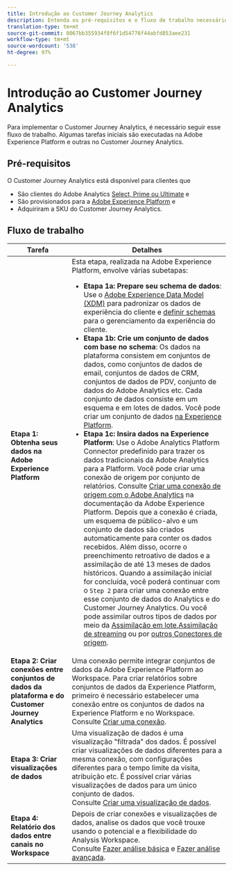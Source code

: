 ```yaml
---
title: Introdução ao Customer Journey Analytics
description: Entenda os pré-requisitos e o fluxo de trabalho necessários para implementar o Customer Journey Analytics.
translation-type: tm+mt
source-git-commit: 8067bb355934f8f6f1d54776f44abfd853aee231
workflow-type: tm+mt
source-wordcount: '538'
ht-degree: 97%

---
```



# Introdução ao Customer Journey Analytics

Para implementar o Customer Journey Analytics, é necessário seguir esse fluxo de trabalho. Algumas tarefas iniciais são executadas na Adobe Experience Platform e outras no Customer Journey Analytics.

## Pré-requisitos

O Customer Journey Analytics está disponível para clientes que

* São clientes do Adobe Analytics [Select, Prime ou Ultimate](https://www.adobe.com/br/analytics/compare-adobe-analytics-packages.html) e
* São provisionados para a [Adobe Experience Platform](https://www.adobe.com/br/experience-platform.html) e
* Adquiriram a SKU do Customer Journey Analytics.

## Fluxo de trabalho

| Tarefa | Detalhes |
|---|---|
| **Etapa 1: Obtenha seus dados na Adobe Experience Platform** | Esta etapa, realizada na Adobe Experience Platform, envolve várias subetapas:<ul><li>**Etapa 1a: Prepare seu schema de dados**: Use o [Adobe Experience Data Model (XDM)](https://docs.adobe.com/content/help/pt-BR/experience-platform/xdm/home.translate.html) para padronizar os dados de experiência do cliente e [definir schemas](https://docs.adobe.com/content/help/pt-BR/experience-platform/tutorials/home.translate.html#!api-specification/markdown/narrative/tutorials/schema_editor_tutorial/schema_editor_tutorial.md) para o gerenciamento da experiência do cliente.</li><li>**Etapa 1b: Crie um conjunto de dados com base no schema**: Os dados na plataforma consistem em conjuntos de dados, como conjuntos de dados de email, conjuntos de dados de CRM, conjuntos de dados de PDV, conjunto de dados do Adobe Analytics etc. Cada conjunto de dados consiste em um esquema e em lotes de dados. Você pode criar um conjunto de dados [na Experience Platform](https://docs.adobe.com/content/help/pt-BR/experience-platform/tutorials/home.translate.html#!api-specification/markdown/narrative/tutorials/creating_a_dataset_tutorial/creating_a_dataset_tutorial.md).</li><li>**Etapa 1c: Insira dados na Experience Platform**: Use o Adobe Analytics Platform Connector predefinido para trazer os dados tradicionais da Adobe Analytics para a Platform. Você pode criar uma conexão de origem por conjunto de relatórios. Consulte [Criar uma conexão de origem com o Adobe Analytics](https://docs.adobe.com/content/help/pt-BR/experience-platform/tutorials/home.translate.html#!api-specification/markdown/narrative/tutorials/sources_tutorial/adobe-analytics-ui-tutorial.md) na documentação da Adobe Experience Platform. Depois que a conexão é criada, um esquema de público-alvo e um conjunto de dados são criados automaticamente para conter os dados recebidos. Além disso, ocorre o preenchimento retroativo de dados e a assimilação de até 13 meses de dados históricos. Quando a assimilação inicial for concluída, você poderá continuar com o `Step 2` para criar uma conexão entre esse conjunto de dados do Analytics e do Customer Journey Analytics. Ou você pode assimilar outros tipos de dados por meio da [Assimilação em lote](https://docs.adobe.com/content/help/pt-BR/experience-platform/ingestion/home.translate.html#!api-specification/markdown/narrative/technical_overview/ingest_architectural_overview/ingest_architectural_overview.md),[Assimilação de streaming](https://docs.adobe.com/content/help/pt-BR/experience-platform/ingestion/home.translate.html#!api-specification/markdown/narrative/technical_overview/streaming_ingest/streaming_ingest_overview.md) ou por [outros Conectores de origem](https://docs.adobe.com/content/help/pt-BR/experience-platform/ingestion/home.translate.html#!api-specification/markdown/narrative/technical_overview/acp_connectors_overview/acp-connectors-overview.md).</li></ul> |
| **Etapa 2: Criar conexões entre conjuntos de dados da plataforma e do Customer Journey Analytics** | Uma conexão permite integrar conjuntos de dados da Adobe Experience Platform ao Workspace. Para criar relatórios sobre conjuntos de dados da Experience Platform, primeiro é necessário estabelecer uma conexão entre os conjuntos de dados na Experience Platform e no Workspace.<br>Consulte [Criar uma conexão](/help/connections/create-connection.md). |
| **Etapa 3: Criar visualizações de dados** | Uma visualização de dados é uma visualização &quot;filtrada&quot; dos dados. É possível criar visualizações de dados diferentes para a mesma conexão, com configurações diferentes para o tempo limite da visita, atribuição etc. É possível criar várias visualizações de dados para um único conjunto de dados.<br>Consulte [Criar uma visualização de dados](/help/data-views/create-dataview.md). |
| **Etapa 4: Relatório dos dados entre canais no Workspace** | Depois de criar conexões e visualizações de dados, analise os dados que você trouxe usando o potencial e a flexibilidade do Analysis Workspace.<br>Consulte [Fazer análise básica](/help/analysis-workspace/perform-basic-analysis.md) e [Fazer análise avançada](/help/analysis-workspace/perform-adv-analysis.md). |
